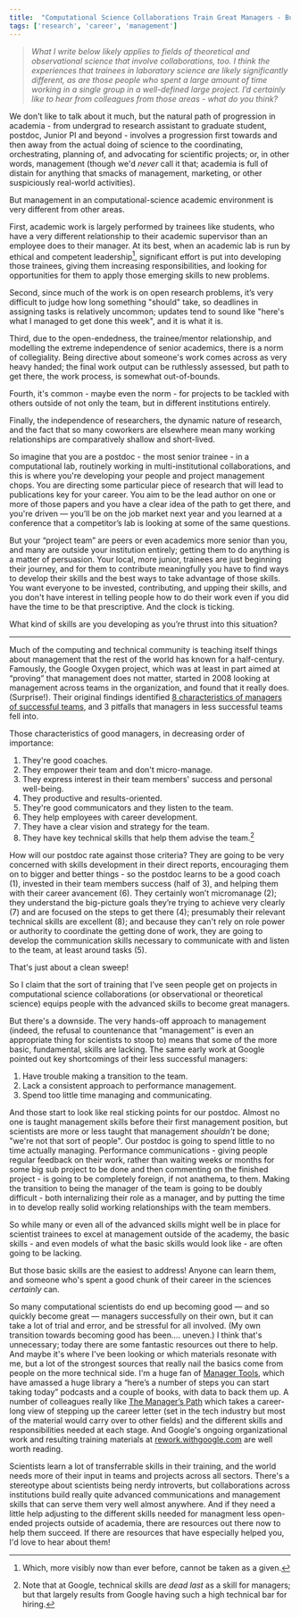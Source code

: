 ```yaml
---
title:  "Computational Science Collaborations Train Great Managers - But They Might Need Help Becoming Good Managers First"
tags: ['research', 'career', 'management']
---
```


> _What I write below likely applies to fields of theoretical
> and observational science that involve collaborations, too. I think
> the experiences that trainees in laboratory science are likely
> significantly different, as are those people who spent a large
> amount of time working in a single group in a well-defined large
> project.  I’d certainly like to hear from colleagues from those
> areas - what do you think?_

We don't like to talk about it much, but the natural path of
progression in academia - from undergrad to research assistant to
graduate student, postdoc, Junior PI and beyond - involves a
progression first towards and then away from the actual doing of
science to the coordinating, orchestrating, planning of, and
advocating for scientific projects; or, in other words, management
(though we'd _never_ call it that; academia is full of
distain for anything that smacks of management, marketing,
or other suspiciously real-world activities).

But management in an computational-science academic environment is
very different from other areas.

First, academic work is largely performed by trainees like students, who have a
very different relationship to their academic supervisor than an
employee does to their manager.  At its best, when an academic lab
is run by ethical and competent leadership[^1], significant effort
is put into developing those trainees, giving them increasing
responsibilities, and looking for opportunities for them to apply
those emerging skills to new problems.

Second, since much of the work is on open research problems, it’s
very difficult to judge how long something "should" take, so deadlines
in assigning tasks is relatively uncommon; updates tend to sound like
"here's what I managed to get done this week", and it is what it is.

Third, due to the open-endedness, the trainee/mentor relationship,
and modelling the extreme independence of senior academics, there
is a norm of collegiality.  Being directive about someone's work
comes across as very heavy handed; the final work output can be
ruthlessly assessed, but path to get there, the work process, is
somewhat out-of-bounds.

Fourth, it's common - maybe even the norm - for projects to be
tackled with others outside of not only the team, but in different
institutions entirely.

Finally, the independence of researchers, the dynamic nature of
research, and the fact that so many coworkers are elsewhere mean
many working relationships are comparatively shallow and
short-lived.

So imagine that you are a postdoc - the most senior trainee - in a
computational lab, routinely working in multi-institutional
collaborations, and this is where you're developing your people and
project management chops.  You are directing some particular piece
of research that will lead to publications key for your career.
You aim to be the lead author on one or more of those papers and
you have a clear idea of the path to get there, and you're driven &mdash;
you’ll be on the job market next year and you learned at a
conference that a competitor’s lab is looking at some of the same
questions.

But your &ldquo;project team&rdquo; are peers or even academics
more senior than you, and many are outside your institution entirely;
getting them to do anything is a matter of persuasion.  Your local,
more junior, trainees are just beginning their journey, and for
them to contribute meaningfully you have to find ways to develop
their skills and the best ways to take advantage of those skills.
You want everyone to be invested, contributing, and upping their
skills, and you don't have interest in telling people how to do
their work even if you did have the time to be that prescriptive.
And the clock is ticking.

What kind of skills are you developing as you’re thrust into this situation?

- - -

Much of the computing and technical community is teaching itself
things about management that the rest of the world has known for a
half-century.  Famously, the Google Oxygen project, which was at
least in part aimed at “proving” that management does not matter,
started in 2008 looking at management across teams in the organization,
and found that it really does.  (Surprise!).  Their original findings
identified [8 characteristics of managers of successful
teams](https://www.inc.com/marcel-schwantes/the-8-biggest-things-that-google-managers-do-to-su.html),
and 3 pitfalls that managers in less successful teams fell into.

Those characteristics of good managers, in decreasing order of importance:

1. They're good coaches.
2. They empower their team and don't micro-manage.
3. They express interest in their team members' success and personal well-being.
4. They productive and results-oriented.
5. They're good communicators and they listen to the team.
6. They help employees with career development.
7. They have a clear vision and strategy for the team.
8. They have key technical skills that help them advise the team.[^2]

How will our postdoc rate against those criteria?  They are going
to be very concerned with skills development in their direct reports,
encouraging them on to bigger and better things - so the postdoc learns to be 
a good coach (1), invested in their team members success (half
of 3), and helping them with their career avancement (6).  They
certainly won’t micromanage (2); they understand the big-picture
goals they’re trying to achieve very clearly (7) and are focused
on the steps to get there (4); presumably their relevant technical
skills are excellent (8); and because they can't rely on role power
or authority to coordinate the getting done of work, they are going
to develop the communication skills necessary to communicate with
and listen to the team, at least around tasks (5).

That's just about a clean sweep!

So I claim that the sort of training that I’ve seen people get on
projects in computational science collaborations (or observational
or theoretical science) equips people with the advanced skills to
become great managers.

But there's a downside.  The very hands-off approach to management
(indeed, the refusal to countenance that “management” is even an
appropriate thing for scientists to stoop to) means that some of
the more basic, fundamental, skills are lacking.  The same early
work at Google pointed out key shortcomings of their less successful
managers:

1. Have trouble making a transition to the team.
2. Lack a consistent approach to performance management.
3. Spend too little time managing and communicating.

And those start to look like real sticking points for our postdoc.
Almost no one is taught management skills before their first
management position, but scientists are more or less taught that
management _shouldn't_ be done; "we're not that sort of people".
Our postdoc is going to spend little to no time actually managing.
Performance communications - giving people regular feedback on their
work, rather than waiting weeks or months for some big sub project
to be done and then commenting on the finished project - is going
to be completely foreign, if not anathema, to them.   Making the
transition to being the manager of the team is going to be doubly
difficult - both internalizing their role as a manager, and by
putting the time in to develop really solid working relationships
with the team members.

So while many or even all of the advanced skills might well be in
place for scientist trainees to excel at management outside of the
academy, the basic skills - and even models of what the basic skills
would look like - are often going to be lacking.

But those basic skills are the easiest to address!  Anyone can learn
them, and someone who's spent a good chunk of their career in the
sciences _certainly_ can.

So many computational scientists do end up becoming good &mdash;
and so quickly become great &mdash; managers successfully on their
own, but it can take a lot of trial and error, and be stressful for
all involved.  (My own transition towards becoming good has been....  uneven.)   I think
that's unnecessary; today there are some fantastic resources out
there to help.  And maybe it's where I've been looking or which
materials resonate with me, but a lot of the strongest sources
that really nail the basics come from people on the more technical
side.  I'm a huge fan of [Manager Tools](https://www.manager-tools.com),
which have amassed a huge library a “here’s a number of steps you
can start taking today” podcasts and a couple of books, with data
to back them up.  A number of colleagues really like [The Manager’s
Path](https://www.oreilly.com/library/view/the-managers-path/9781491973882/)
which takes a career-long view of stepping up the career letter
(set in the tech industry but most of the material would carry over
to other fields) and the different skills and responsibilities
needed at each stage.  And Google's ongoing organizational work and
resulting training materials at
[rework.withgoogle.com](https://rework.withgoogle.com ) are well
worth reading.

Scientists learn a lot of transferrable skills in their training,
and the world needs more of their input in teams and projects
across all sectors.  There's a stereotype about scientists being
nerdy introverts, but collaborations across institutions build really 
quite advanced communications and management skills that can serve
them very well almost anywhere.  And if they need a little help
adjusting to the different skills needed for managment less open-ended
projects outside of academia, there are resources out there now to
help them succeed.  If there are resources that have especially helped
you, I'd love to hear about them!

[^1]: Which, more visibly now than ever before, cannot be taken as a given.
[^2]: Note that at Google, technical skills are _dead last_ as a skill for managers; but that largely results from Google having such a high technical bar for hiring.
